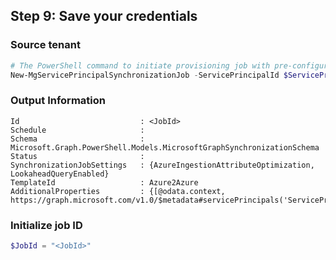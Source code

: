 ## Step 9: Save your credentials

### Source tenant

```PowerShell
# The PowerShell command to initiate provisioning job with pre-configured synchronization settings
New-MgServicePrincipalSynchronizationJob -ServicePrincipalId $ServicePrincipalId -TemplateId "Azure2Azure" | Format-List
```

### Output Information

```
Id                           : <JobId>
Schedule                     :
Schema                       : Microsoft.Graph.PowerShell.Models.MicrosoftGraphSynchronizationSchema
Status                       :
SynchronizationJobSettings   : {AzureIngestionAttributeOptimization, LookaheadQueryEnabled}
TemplateId                   : Azure2Azure
AdditionalProperties         : {[@odata.context, https://graph.microsoft.com/v1.0/$metadata#servicePrincipals('ServicePrincipalId')/synchronization/jobs/$entity]}
```

### Initialize job ID

```PowerShell
$JobId = "<JobId>"
```